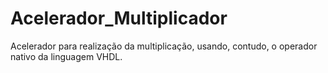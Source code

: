 # Acelerador_Multiplicador
Acelerador para realização da multiplicação, usando, contudo, o operador nativo da linguagem VHDL.
